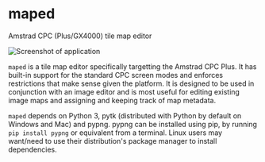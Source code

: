# maped
Amstrad CPC (Plus/GX4000) tile map editor

![Screenshot of application](/../doc-assets/screenshot.png?raw=true)

`maped` is a tile map editor specifically targetting the Amstrad CPC Plus. It has built-in support for the standard CPC screen modes and enforces restrictions that make sense given the platform. It is designed to be used in conjunction with an image editor and is most useful for editing existing image maps and assigning and keeping track of map metadata.

`maped` depends on Python 3, pytk (distributed with Python by default on Windows and Mac) and pypng. pypng can be installed using pip, by running `pip install pypng` or equivalent from a terminal. Linux users may want/need to use their distribution's package manager to install dependencies.
